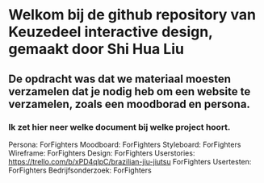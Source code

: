# Welkom bij de github repository van Keuzedeel interactive design, gemaakt door Shi Hua Liu

## De opdracht was dat we materiaal moesten verzamelen dat je nodig heb om een website te verzamelen, zoals een moodborad en persona.

### Ik zet hier neer welke document bij welke project hoort.

Persona: ForFighters
Moodboard: ForFighters
Styleboard: ForFighters
Wireframe: ForFighters
Design: ForFighters
Userstories: https://trello.com/b/xPD4qlpC/brazilian-jiu-jiutsu ForFighters
Usertesten: ForFighters
Bedrijfsonderzoek: ForFighters

